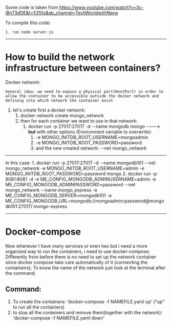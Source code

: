 Some code is taken from https://www.youtube.com/watch?v=3c-iBn73dDE&t=5310s&ab_channel=TechWorldwithNana

To compile this code:


    1. run node server.js

--------------------------------------------------------

# How to build the network infrastructure between containers?

Docker network:

    General idea: we need to expose a physical port(HostPort) in order to allow the container to be accessible outside the docker network and defining into which network the container exist

1. let's create first a docker network:
    1. docker network create mongo_network
    2. then for each container we want to use in that network:
        1. docker run -p 27017:27017 -d --name mongodb mongo ----> **but** with other options (Environment variable to overwrite):
             1. -e MONGO_INITDB_ROOT_USERNAME=mongoadmin
             2. -e MONGO_INITDB_ROOT_PASSWORD=password
            3. and the new created network: --net mongo_network
--------------------------------------------------------
In this case:
    1. docker run -p 27017:27017 -d --name mongodb101 --net mongo_network -e MONGO_INITDB_ROOT_USERNAME=admin -e MONGO_INITDB_ROOT_PASSWORD=password mongo 
    2. docker run -p 8081:8081  -d -e ME_CONFIG_MONGODB_ADMINUSERNAME=admin -e ME_CONFIG_MONGODB_ADMINPASSWORD=password --net mongo_network --name mongo_express -e ME_CONFIG_MONGODB_SERVER=mongodb101 -e ME_CONFIG_MONGODB_URL=mongodb://mongoadmin:password@mongodb101:27017/   mongo-express

--------------------------------------------------------
# Docker-compose
Now whenever I have many services or even two but i need a more organized way to run the containers, i need to use docker-compose;
Differently from before there is no need to set up the network container since docker compose take care automatically of it (connecting the containeirs);
To know the name of the network just look at the terminal after the command;

## Command:
1. To create the containers: 'docker-compose -f NAMEFILE.yaml up'  ("up" to run all the containers)
2. to stop all the conteiners and remove them(together with the network): 'docker-compose -f NAMEFILE.yaml down'

